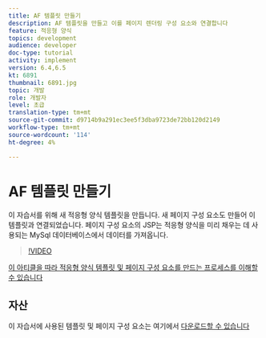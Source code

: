 ```yaml
---
title: AF 템플릿 만들기
description: AF 템플릿을 만들고 이를 페이지 렌더링 구성 요소와 연결합니다
feature: 적응형 양식
topics: development
audience: developer
doc-type: tutorial
activity: implement
version: 6.4,6.5
kt: 6891
thumbnail: 6891.jpg
topic: 개발
role: 개발자
level: 초급
translation-type: tm+mt
source-git-commit: d9714b9a291ec3ee5f3dba9723de72bb120d2149
workflow-type: tm+mt
source-wordcount: '114'
ht-degree: 4%

---
```



# AF 템플릿 만들기

이 자습서를 위해 새 적응형 양식 템플릿을 만듭니다. 새 페이지 구성 요소도 만들어 이 템플릿과 연결되었습니다. 페이지 구성 요소의 JSP는 적응형 양식을 미리 채우는 데 사용되는 MySql 데이터베이스에서 데이터를 가져옵니다.


>[!VIDEO](https://video.tv.adobe.com/v/27828?quality=9&learn=on)

[이 아티클을 따라 적응형 양식 템플릿 및 페이지 구성 요소를 만드는 프로세스를 이해할 수 있습니다](https://experienceleague.adobe.com/docs/experience-manager-learn/forms/storing-and-retrieving-form-data/part5.html?lang=en#storing-and-retrieving-form-data)


## 자산

이 자습서에 사용된 템플릿 및 페이지 구성 요소는 여기에서 [다운로드할 수 있습니다](assets/sign-multiple-forms-template.zip)





